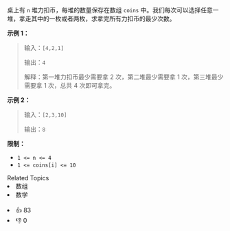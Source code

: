<p>桌上有 <code>n</code> 堆力扣币，每堆的数量保存在数组 <code>coins</code> 中。我们每次可以选择任意一堆，拿走其中的一枚或者两枚，求拿完所有力扣币的最少次数。</p>

<p><strong>示例 1：</strong></p>

<blockquote>
<p>输入：<code>[4,2,1]</code></p>

<p>输出：<code>4</code></p>

<p>解释：第一堆力扣币最少需要拿 2 次，第二堆最少需要拿 1 次，第三堆最少需要拿 1 次，总共 4 次即可拿完。</p>
</blockquote>

<p><strong>示例 2：</strong></p>

<blockquote>
<p>输入：<code>[2,3,10]</code></p>

<p>输出：<code>8</code></p>
</blockquote>

<p><strong>限制：</strong></p>

<ul>
	<li><code>1 &lt;= n &lt;= 4</code></li>
	<li><code>1 &lt;= coins[i] &lt;= 10</code></li>
</ul>
<div><div>Related Topics</div><div><li>数组</li><li>数学</li></div></div><br><div><li>👍 83</li><li>👎 0</li></div>